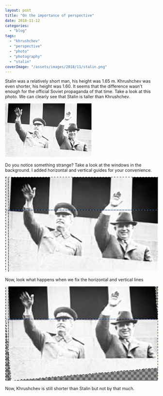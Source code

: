 ```yaml
---
layout: post
title: "On the importance of perspective"
date: 2018-11-12
categories: 
  - "blog"
tags: 
  - "khrushchev"
  - "perspective"
  - "photo"
  - "photography"
  - "stalin"
coverImage: "/assets/images/2018/11/stalin.png"
---
```


Stalin was a relatively short man, his height was 1.65 m. Khrushchev was even shorter, his height was 1.60. It seems that the difference wasn't enough for the official Soviet propaganda of that time. Take a look at this photo. We can clearly see that Stalin is taller than Khrushchev.

![stalin.png](/assets/images/2018/11/stalin.png)

Do you notice something strange? Take a look at the windows in the background. I added horizontal and vertical guides for your convenience.

![Screen Shot 2018-11-05 at 8.38.08](/assets/images/2018/11/screen-shot-2018-11-05-at-8-38-08.png)

Now, look what happens when we fix the horizontal and vertical lines

![Screen Shot 2018-11-05 at 8.39.03](/assets/images/2018/11/screen-shot-2018-11-05-at-8-39-03.png)

Now, Khrushchev is still shorter than Stalin but not by that much.
